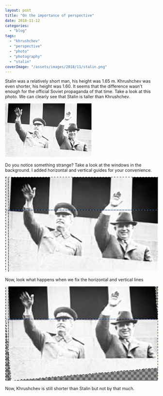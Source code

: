 ```yaml
---
layout: post
title: "On the importance of perspective"
date: 2018-11-12
categories: 
  - "blog"
tags: 
  - "khrushchev"
  - "perspective"
  - "photo"
  - "photography"
  - "stalin"
coverImage: "/assets/images/2018/11/stalin.png"
---
```


Stalin was a relatively short man, his height was 1.65 m. Khrushchev was even shorter, his height was 1.60. It seems that the difference wasn't enough for the official Soviet propaganda of that time. Take a look at this photo. We can clearly see that Stalin is taller than Khrushchev.

![stalin.png](/assets/images/2018/11/stalin.png)

Do you notice something strange? Take a look at the windows in the background. I added horizontal and vertical guides for your convenience.

![Screen Shot 2018-11-05 at 8.38.08](/assets/images/2018/11/screen-shot-2018-11-05-at-8-38-08.png)

Now, look what happens when we fix the horizontal and vertical lines

![Screen Shot 2018-11-05 at 8.39.03](/assets/images/2018/11/screen-shot-2018-11-05-at-8-39-03.png)

Now, Khrushchev is still shorter than Stalin but not by that much.
